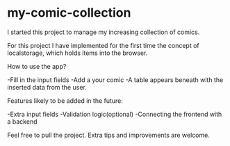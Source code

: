 # my-comic-collection

I started this project to manage my increasing collection of comics. 

For this project I have implemented for the first time the concept of localstorage, which holds items into the browser.

How to use the app?

-Fill in the input fields 
-Add a your comic
-A table appears beneath with the inserted data from the user. 


Features likely to be added in the future:

-Extra input fields
-Validation logic(optional)
-Connecting the frontend with a backend

Feel free to pull the project. Extra tips and improvements are welcome.
